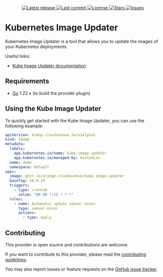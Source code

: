 <div align="center">
    <a href="https://github.com/orange-cloudavenue/kube-image-updater/releases/latest">
      <img alt="Latest release" src="https://img.shields.io/github/v/release/orange-cloudavenue/kube-image-updater?style=for-the-badge&logo=starship&color=C9CBFF&logoColor=D9E0EE&labelColor=302D41&include_prerelease&sort=semver" />
    </a>
    <a href="https://github.com/orange-cloudavenue/kube-image-updater/pulse">
      <img alt="Last commit" src="https://img.shields.io/github/last-commit/orange-cloudavenue/kube-image-updater?style=for-the-badge&logo=starship&color=8bd5ca&logoColor=D9E0EE&labelColor=302D41"/>
    </a>
    <a href="https://github.com/orange-cloudavenue/kube-image-updater/blob/main/LICENSE">
      <img alt="License" src="https://img.shields.io/github/license/orange-cloudavenue/kube-image-updater?style=for-the-badge&logo=starship&color=ee999f&logoColor=D9E0EE&labelColor=302D41" />
    </a>
    <a href="https://github.com/orange-cloudavenue/kube-image-updater/stargazers">
      <img alt="Stars" src="https://img.shields.io/github/stars/orange-cloudavenue/kube-image-updater?style=for-the-badge&logo=starship&color=c69ff5&logoColor=D9E0EE&labelColor=302D41" />
    </a>
    <a href="https://github.com/orange-cloudavenue/kube-image-updater/issues">
      <img alt="Issues" src="https://img.shields.io/github/issues/orange-cloudavenue/kube-image-updater?style=for-the-badge&logo=bilibili&color=F5E0DC&logoColor=D9E0EE&labelColor=302D41" />
    </a>
</div>

# Kubernetes Image Updater

Kubernetes Image Updater is a tool that allows you to update the images of your Kubernetes deployments.

Useful links:

* [Kube Image Updater documentation](https://github.com/orange-cloudavenue/kube-image-updater/docs/)

## Requirements

* [Go](https://golang.org/doc/install) 1.22.x (to build the provider plugin)

## Using the Kube Image Updater

To quickly get started with the Kube Image Updater, you can use the following example:

```yaml
apiVersion: kimup.cloudavenue.io/v1alpha1
kind: Image
metadata:
  labels:
    app.kubernetes.io/name: kube-image-updater
    app.kubernetes.io/managed-by: kustomize
  name: demo
  namespace: default
spec:
  image: ghcr.io/orange-cloudavenue/kube-image-updater
  baseTag: v0.0.19
  triggers:
    - type: crontab
      value: "00 00 */12 * * *"
  rules:
    - name: Automatic update semver minor
      type: semver-minor
      actions:
        - type: apply
```

## Contributing

This provider is open source and contributions are welcome.

If you want to contribute to this provider, please read the [contributing guidelines](CONTRIBUTING.md).

You may also report issues or feature requests on the [GitHub issue tracker](https://github.com/orange-cloudavenue/kube-image-updater/issues/new/choose).

